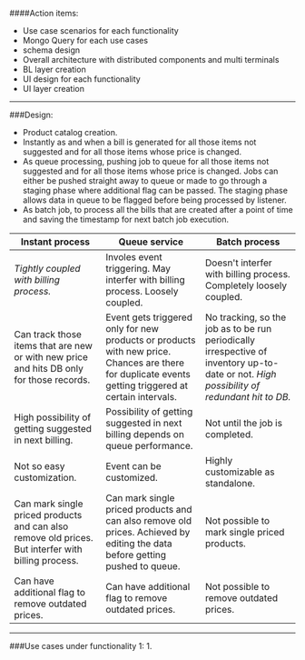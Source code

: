 [tick]: https://raw.github.com/retalemine/roadmap/master/images/tick-16x12.png "Done"

####Action items:
* Use case scenarios for each functionality
* Mongo Query for each use cases
* schema design
* Overall architecture with distributed components and multi terminals
* BL layer creation
* UI design for each functionality
* UI layer creation

---
###Design:
* Product catalog creation.
 * Instantly as and when a bill is generated for all those items not suggested and for all those items whose price is changed.
 * As queue processing, pushing job to queue for all those items not suggested and for all those items whose price is changed. Jobs can either be pushed straight away to queue or made to go through a staging phase where additional flag can be passed. The staging phase allows data in queue to be flagged before being processed by listener.
 * As batch job, to process all the bills that are created after a point of time and saving the timestamp for next batch job execution.

Instant process | Queue service | Batch process
---|---|---
_Tightly coupled with billing process._ | Involes event triggering. May interfer with billing process. Loosely coupled. | Doesn't interfer with billing process. Completely loosely coupled.
Can track those items that are new or with new price and hits DB only for those records. | Event gets triggered only for new products or products with new price. Chances are there for duplicate events getting triggered at certain intervals. | No tracking, so the job as to be run periodically irrespective of inventory up-to-date or not. _High possibility of redundant hit to DB._
High possibility of getting suggested in next billing. | Possibility of getting suggested in next billing depends on queue performance. | Not until the job is completed.
Not so easy customization. | Event can be customized. | Highly customizable as standalone.
Can mark single priced products and can also remove old prices. But interfer with billing process. | Can mark single priced products and can also remove old prices. Achieved by editing the data before getting pushed to queue. | Not possible to mark single priced products.
Can have additional flag to remove outdated prices. | Can have additional flag to remove outdated prices. | Not possible to remove outdated prices.

---
###Use cases under functionality 1:
1. 
